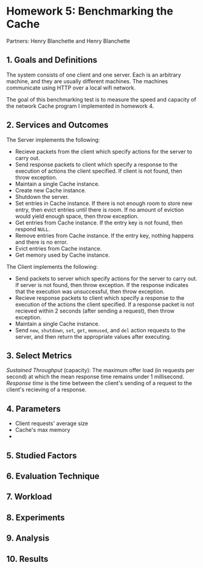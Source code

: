 # Homework 5: Benchmarking the Cache

Partners: Henry Blanchette and Henry Blanchette

## 1. Goals and Definitions

The system consists of one client and one server. Each is an arbitrary machine, and they are usually different machines. The machines communicate using HTTP over a local wifi network.

The goal of this benchmarking test is to measure the speed and capacity of the network Cache program I implemented in homework 4.

## 2. Services and Outcomes

The Server implements the following:
- Recieve packets from the client which specify actions for the server to carry out.
- Send response packets to client which specify a response to the execution of actions the client specified. If client is not found, then throw exception.
- Maintain a single Cache instance.
- Create new Cache instance.
- Shutdown the server.
- Set entries in Cache instance. If there is not enough room to store new entry, then evict entries until there is room. If no amount of eviction would yield enough space, then throw exception.
- Get entries from Cache instance. If the entry key is not found, then respond `NULL`.
- Remove entries from Cache instance. If the entry key, nothing happens and there is no error.
- Evict entries from Cache instance. 
- Get memory used by Cache instance.

The Client implements the following:
- Send packets to server which specify actions for the server to carry out. If server is not found, then throw exception. If the response indicates that the execution was unsuccessful, then throw exception.
- Recieve response packets to client which specify a response to the execution of the actions the client specified. If a response packet is not recieved within 2 seconds (after sending a request), then throw exception.
- Maintain a single Cache instance.
- Send `new`, `shutdown`, `set`, `get`, `memused`, and `del` action requests to the server, and then return the appropriate values after executing.

## 3. Select Metrics

<!-- You may choose and justify any metric you like, but you must at least include the following metric: sustained throughput, defined as the maximum offered load (in requests per second) at which the mean response time remains under 1 millisecond. For reference and inspiration, check out this paper, especially section V. -->
<!-- Tip: This metric measures the capacity of a system. Ensure that the system whose capacity your actually measuring (the bottleneck) is your cache, not the network or the client host. I suggest you consider running the benchmarking client on a different host on the same physical network, and verify both are unloaded prior to measuring performance. -->

*Sustained Throughput* (capacity): The maximum offer load (in requests per second) at which the mean response time remains under 1 millisecond. *Response time* is the time between the client's sending of a request to the client's recieving of a response.

<!-- TODO: other metrics -->

## 4. Parameters

- Client requests' average size
- Cache's max memory
- 

## 5. Studied Factors

## 6. Evaluation Technique

## 7. Workload

<!-- Your goal is to try to represent the ETC workload from the memcache workload analysis paper. You may choose and justify any distributions you like for parameters such as request rate, read/write ratio, key size, value size, etc. Choosing too-simple distributions, such as uniform, will likely not be representative enough. On the other hand, there is no need to reproduce the precise distributions reported in the paper (such as GEV), which is complicated and over-fitting. But to the extent you do want to improve your distributions, you can find inspiration in this project. -->

## 8. Experiments

## 9. Analysis

## 10. Results